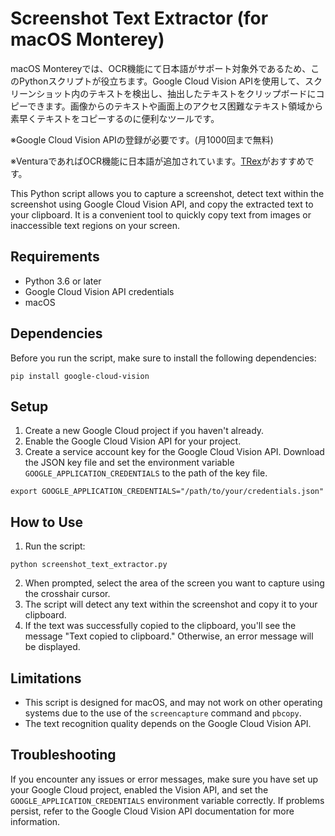 # Screenshot Text Extractor (for macOS Monterey)

macOS Montereyでは、OCR機能にて日本語がサポート対象外であるため、このPythonスクリプトが役立ちます。Google Cloud Vision APIを使用して、スクリーンショット内のテキストを検出し、抽出したテキストをクリップボードにコピーできます。画像からのテキストや画面上のアクセス困難なテキスト領域から素早くテキストをコピーするのに便利なツールです。

※Google Cloud Vision APIの登録が必要です。(月1000回まで無料)

※VenturaであればOCR機能に日本語が追加されています。[TRex](https://github.com/amebalabs/TRex)がおすすめです。

This Python script allows you to capture a screenshot, detect text within the screenshot using Google Cloud Vision API, and copy the extracted text to your clipboard. It is a convenient tool to quickly copy text from images or inaccessible text regions on your screen.

## Requirements
- Python 3.6 or later
- Google Cloud Vision API credentials
- macOS

## Dependencies
Before you run the script, make sure to install the following dependencies:

```
pip install google-cloud-vision
```

## Setup
1. Create a new Google Cloud project if you haven't already.
2. Enable the Google Cloud Vision API for your project.
3. Create a service account key for the Google Cloud Vision API. Download the JSON key file and set the environment variable `GOOGLE_APPLICATION_CREDENTIALS` to the path of the key file.

```
export GOOGLE_APPLICATION_CREDENTIALS="/path/to/your/credentials.json"
```

## How to Use

1. Run the script:
```
python screenshot_text_extractor.py
```
2. When prompted, select the area of the screen you want to capture using the crosshair cursor.
3. The script will detect any text within the screenshot and copy it to your clipboard.
4. If the text was successfully copied to the clipboard, you'll see the message "Text copied to clipboard." Otherwise, an error message will be displayed.

## Limitations
- This script is designed for macOS, and may not work on other operating systems due to the use of the `screencapture` command and `pbcopy`.
- The text recognition quality depends on the Google Cloud Vision API.

## Troubleshooting
If you encounter any issues or error messages, make sure you have set up your Google Cloud project, enabled the Vision API, and set the `GOOGLE_APPLICATION_CREDENTIALS` environment variable correctly. If problems persist, refer to the Google Cloud Vision API documentation for more information.

